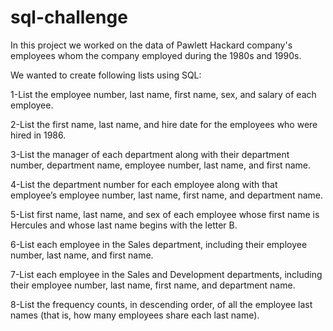 # sql-challenge

In this project we worked on the data of Pawlett Hackard company's employees whom the company employed during the 1980s and 1990s.

We wanted to create following lists using SQL:

1-List the employee number, last name, first name, sex, and salary of each employee.

2-List the first name, last name, and hire date for the employees who were hired in 1986.

3-List the manager of each department along with their department number, department name, employee number, last name, and first name.

4-List the department number for each employee along with that employee’s employee number, last name, first name, and department name.

5-List first name, last name, and sex of each employee whose first name is Hercules and whose last name begins with the letter B.

6-List each employee in the Sales department, including their employee number, last name, and first name.

7-List each employee in the Sales and Development departments, including their employee number, last name, first name, and department name.

8-List the frequency counts, in descending order, of all the employee last names (that is, how many employees share each last name).

